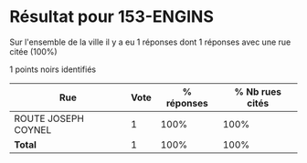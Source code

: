 # Résultat pour 153-ENGINS

Sur l'ensemble de la ville il y a eu 1 réponses dont 1 réponses avec une rue citée (100%)

1 points noirs identifiés

| Rue | Vote | % réponses | % Nb rues cités|
|-----|------|------------|----------------|
| ROUTE JOSEPH COYNEL | 1 | 100% | 100%|
| **Total** | 1 | 100% | 100%|

